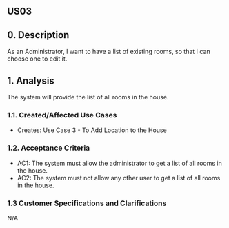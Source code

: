 ## US03

## 0. Description

As an Administrator, I want to have a list of existing rooms, so that I can choose
one to edit it.

## 1. Analysis

The system will provide the list of all rooms in the house. 

### 1.1. Created/Affected Use Cases

* Creates: Use Case 3 - To Add Location to the House

### 1.2. Acceptance Criteria

* AC1: The system must allow the administrator to get a list of all rooms in the house.
* AC2: The system must not allow any other user to get a list of all rooms in the house.

### 1.3 Customer Specifications and Clarifications

N/A